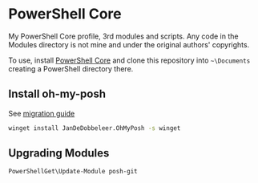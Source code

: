 # PowerShell Core

My PowerShell Core profile, 3rd modules and scripts. Any code in the Modules
directory is not mine and under the original authors' copyrights.

To use, install [PowerShell Core](https://github.com/PowerShell/PowerShell) and
clone this repository into `~\Documents` creating a PowerShell directory there.

## Install oh-my-posh

See [migration guide](https://ohmyposh.dev/docs/migrating)

```sh
winget install JanDeDobbeleer.OhMyPosh -s winget
```

## Upgrading Modules

```ps
PowerShellGet\Update-Module posh-git
```
